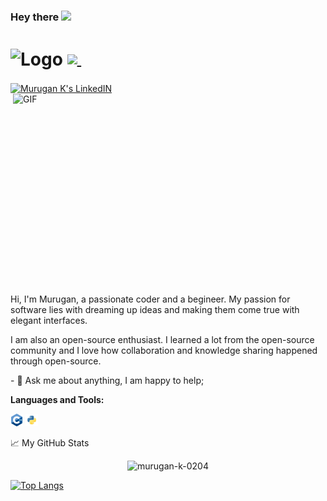 ### Hey there <img src="https://media.giphy.com/media/hvRJCLFzcasrR4ia7z/giphy.gif" width="25px"> 
<div>
  <h1 align="left">
    <img src="https://100-days-of-code.s3-us-west-1.amazonaws.com/Readme/100DocLogo.gif" height="60px" style="vertical-align: middle; display: inline;" alt="Logo"/>
    <a href="https://www.100daysofcode.com">
    <img
        src="https://img.shields.io/static/v1?label=Challenge&labelColor=384357&message=100%20Days%20of%20Code&color=00b4ee&style=for-the-badge&link=https://www.100daysofcode.com"
    />
</a>
    &nbsp
    
  </h1>
</div>
<a href="https://www.linkedin.com/in/murugan-k-0204/">
  <img align="center" alt="Murugan K's LinkedIN" width="30px" src="https://raw.githubusercontent.com/peterthehan/peterthehan/master/assets/linkedin.svg" /> 
</a>


<!--![](https://visitor-badge.glitch.me/badge?page_id=murugan-k-0204.murugan-k-0204)-->

 <img align="right" alt="GIF" src="https://github.com/abhisheknaiidu/abhisheknaiidu/blob/master/code.gif?raw=true" width="500" height="320" />

<p>
Hi, I'm Murugan, a passionate coder and a begineer. My passion for software lies with dreaming up ideas and making them come true with elegant interfaces.

I am also an open-source enthusiast. I learned a lot from the open-source community and I love how collaboration and knowledge sharing happened through open-source.


  </p>
- 💬 Ask me about anything, I am happy to help;

**Languages and Tools:**  

<code><img height="20" src="https://raw.githubusercontent.com/github/explore/80688e429a7d4ef2fca1e82350fe8e3517d3494d/topics/cpp/cpp.png"></code>
<code><img height="20" src="https://raw.githubusercontent.com/github/explore/80688e429a7d4ef2fca1e82350fe8e3517d3494d/topics/python/python.png"></code>

<!--END_SECTION:waka-->

📈 My GitHub Stats
<p align="center"> <img src="https://github-readme-stats.vercel.app/api?username=murugan-k-0204&show_icons=true&theme=dracula" alt="murugan-k-0204" />

  [![Top Langs](https://github-readme-stats.vercel.app/api/top-langs/?username=murugan-k-0204&layout=compact)](https://github.com/anuraghazra/github-readme-stats)


